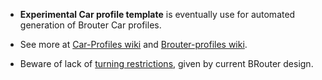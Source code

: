 
* **Experimental Car profile template** is eventually use for automated generation of Brouter Car profiles. 

* See more at [Car-Profiles wiki](https://github.com/poutnikl/Car-Profile/wiki) and [Brouter-profiles wiki](https://github.com/poutnikl/Brouter-profiles/wiki). 

* Beware of lack of [turning restrictions](https://github.com/poutnikl/Car-Profile/wiki/Turning-restrictions-issue), given by current BRouter design.


